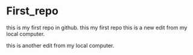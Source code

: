# First_repo
this is my first repo in github.
this my first repo
this is a new edit from my local computer.

this is another edit from my local computer.
